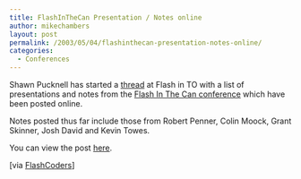 ```yaml
---
title: FlashInTheCan Presentation / Notes online
author: mikechambers
layout: post
permalink: /2003/05/04/flashinthecan-presentation-notes-online/
categories:
  - Conferences
---
```



Shawn Pucknell has started a [thread][1] at Flash in TO with a list of presentations and notes from the [Flash In The Can conference][2] which have been posted online. 

Notes posted thus far include those from Robert Penner, Colin Moock, Grant Skinner, Josh David and Kevin Towes.

You can view the post [here][1].

[via [FlashCoders][3]]

 [1]: http://www.flashinto.com/forum/index.php?id=14082&forumId=12
 [2]: http://www.flashinthecan.com/
 [3]: http://chattyfig.figleaf.com